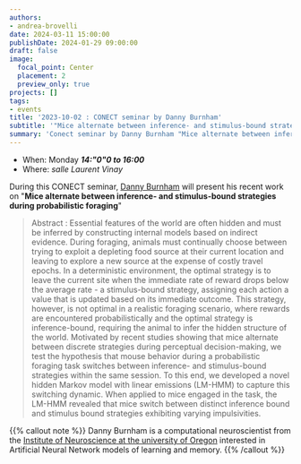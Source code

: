 ```yaml
---
authors:
- andrea-brovelli
date: 2024-03-11 15:00:00
publishDate: 2024-01-29 09:00:00
draft: false
image:
  focal_point: Center
  placement: 2
  preview_only: true
projects: []
tags:
- events
title: '2023-10-02 : CONECT seminar by Danny Burnham'
subtitle: '"Mice alternate between inference- and stimulus-bound strategies during probabilistic foraging".'
summary: 'Conect seminar by Danny Burnham "Mice alternate between inference- and stimulus-bound strategies during probabilistic foraging".'
---
```



* When: Monday ***14:"0"0 to 16:00*** 
* Where: _salle Laurent Vinay_

During this CONECT seminar, [Danny Burnham](https://ion.uoregon.edu/about/person-page/277) will present his recent work on "**Mice alternate between inference- and stimulus-bound strategies during probabilistic foraging**"

> Abstract : Essential features of the world are often hidden and must be inferred by constructing internal models based on indirect evidence. During foraging, animals must continually choose between trying to exploit a depleting food source at their current location and leaving to explore a new source at the expense of costly travel epochs. In a deterministic environment, the optimal strategy is to leave the current site when the immediate rate of reward drops below the average rate - a stimulus-bound strategy, assigning each action a value that is updated based on its immediate outcome. This strategy, however, is not optimal in a realistic foraging scenario, where rewards are encountered probabilistically and the optimal strategy is inference-bound, requiring the animal to infer the hidden structure of the world. Motivated by recent studies showing that mice alternate between discrete strategies during perceptual decision-making, we test the hypothesis that mouse behavior during a probabilistic foraging task switches between inference- and stimulus-bound strategies within the same session. To this end, we developed a novel hidden Markov model with linear emissions (LM-HMM) to capture this switching dynamic. When applied to mice engaged in the task, the LM-HMM revealed that mice switch between distinct inference bound and stimulus bound strategies exhibiting varying impulsivities.
 
 

{{% callout note %}}
Danny Burnham is a computational neuroscientist from the [Institute of Neuroscience at the university of Oregon](https://ion.uoregon.edu/about/person-page/277) interested in Artificial Neural Network models of learning and memory. {{% /callout %}}

